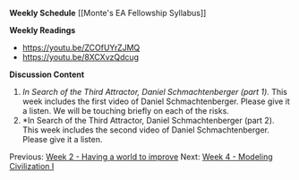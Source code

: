 **Weekly Schedule**
[[Monte's EA Fellowship Syllabus]]

**Weekly Readings**
- https://youtu.be/ZCOfUYrZJMQ
- https://youtu.be/8XCXvzQdcug

**Discussion Content**
1. *In Search of the Third Attractor, Daniel Schmachtenberger (part 1).* This week includes the first video of Daniel Schmachtenberger. Please give it a listen. We will be touching briefly on each of the risks.
2. *In Search of the Third Attractor, Daniel Schmachtenberger (part 2). This week includes the second video of Daniel Schmachtenberger. Please give it a listen.

Previous: [Week 2 - Having a world to improve](Effective%20Altruism%20at%20University%20of%20Maryland/Week%202%20-%20Having%20a%20world%20to%20improve.md)
Next: [Week 4 - Modeling Civilization I](Effective%20Altruism%20at%20University%20of%20Maryland/Week%204%20-%20Modeling%20Civilization%20I.md)
